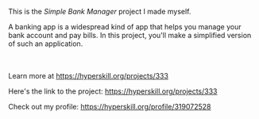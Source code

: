 This is the *Simple Bank Manager* project I made myself.


<p>A banking app is a widespread kind of app that helps you manage your bank account and pay bills. In this project, you'll make a simplified version of such an application.</p><br/><br/>Learn more at <a href="https://hyperskill.org/projects/333?utm_source=ide&utm_medium=ide&utm_campaign=ide&utm_content=project-card">https://hyperskill.org/projects/333</a>

Here's the link to the project: https://hyperskill.org/projects/333

Check out my profile: https://hyperskill.org/profile/319072528